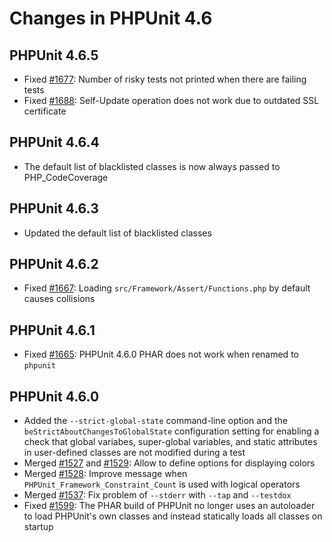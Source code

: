 # Changes in PHPUnit 4.6

## PHPUnit 4.6.5

* Fixed [#1677](https://github.com/sebastianbergmann/phpunit/issues/1677): Number of risky tests not printed when there are failing tests
* Fixed [#1688](https://github.com/sebastianbergmann/phpunit/issues/1688): Self-Update operation does not work due to outdated SSL certificate

## PHPUnit 4.6.4

* The default list of blacklisted classes is now always passed to PHP_CodeCoverage

## PHPUnit 4.6.3

* Updated the default list of blacklisted classes

## PHPUnit 4.6.2

* Fixed [#1667](https://github.com/sebastianbergmann/phpunit/issues/1667): Loading `src/Framework/Assert/Functions.php` by default causes collisions

## PHPUnit 4.6.1

* Fixed [#1665](https://github.com/sebastianbergmann/phpunit/issues/1665): PHPUnit 4.6.0 PHAR does not work when renamed to `phpunit`

## PHPUnit 4.6.0

* Added the `--strict-global-state` command-line option and the `beStrictAboutChangesToGlobalState` configuration setting for enabling a check that global variabes, super-global variables, and static attributes in user-defined classes are not modified during a test
* Merged [#1527](https://github.com/sebastianbergmann/phpunit/issues/1527) and [#1529](https://github.com/sebastianbergmann/phpunit/issues/1529): Allow to define options for displaying colors
* Merged [#1528](https://github.com/sebastianbergmann/phpunit/issues/1528): Improve message when `PHPUnit_Framework_Constraint_Count` is used with logical operators
* Merged [#1537](https://github.com/sebastianbergmann/phpunit/issues/1537): Fix problem of `--stderr` with `--tap` and `--testdox`
* Fixed [#1599](https://github.com/sebastianbergmann/phpunit/issues/1599): The PHAR build of PHPUnit no longer uses an autoloader to load PHPUnit's own classes and instead statically loads all classes on startup

